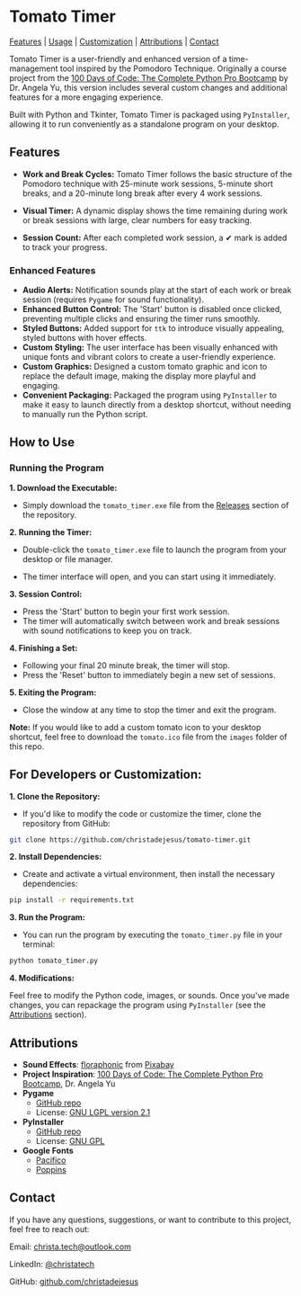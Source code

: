 # Tomato Timer

[Features](#features) | [Usage](#how-to-use) | [Customization](#for-developers-or-customization) | [Attributions](#attributions) | [Contact](#contact)

Tomato Timer is a user-friendly and enhanced version of a time-management tool inspired by the Pomodoro Technique. Originally a course project from the [100 Days of Code: The Complete Python Pro Bootcamp](https://www.udemy.com/course/100-days-of-code/) by Dr. Angela Yu, this version includes several custom changes and additional features for a more engaging experience.

Built with Python and Tkinter, Tomato Timer is packaged using ```PyInstaller```, allowing it to run conveniently as a standalone program on your desktop.

## Features

- **Work and Break Cycles:** Tomato Timer follows the basic structure of the Pomodoro technique with 25-minute work sessions, 5-minute short breaks, and a 20-minute long break after every 4 work sessions.

- **Visual Timer:** A dynamic display shows the time remaining during work or break sessions with large, clear numbers for easy tracking.

- **Session Count:** After each completed work session, a ✔ mark is added to track your progress.

### Enhanced Features

- **Audio Alerts:** Notification sounds play at the start of each work or break session (requires ```Pygame``` for sound functionality).
- **Enhanced Button Control:** The 'Start' button is disabled once clicked, preventing multiple clicks and ensuring the timer runs smoothly.
- **Styled Buttons:** Added support for ```ttk``` to introduce visually appealing, styled buttons with hover effects.
- **Custom Styling:** The user interface has been visually enhanced with unique fonts and vibrant colors to create a user-friendly experience.
- **Custom Graphics:** Designed a custom tomato graphic and icon to replace the default image, making the display more playful and engaging.
- **Convenient Packaging:** Packaged the program using ```PyInstaller``` to make it easy to launch directly from a desktop shortcut, without needing to manually run the Python script.

## How to Use
### Running the Program
**1. Download the Executable:**

- Simply download the ```tomato_timer.exe``` file from the [Releases](https://github.com/christadejesus/tomato-timer/releases) section of the repository.

**2. Running the Timer:**

- Double-click the ```tomato_timer.exe``` file to launch the program from your desktop or file manager.

- The timer interface will open, and you can start using it immediately.

**3. Session Control:**

- Press the 'Start' button to begin your first work session.
- The timer will automatically switch between work and break sessions with sound notifications to keep you on track.

**4. Finishing a Set:**

- Following your final 20 minute break, the timer will stop. 
- Press the 'Reset' button to immediately begin a new set of sessions.

**5. Exiting the Program:**

- Close the window at any time to stop the timer and exit the program. 

**Note:** If you would like to add a custom tomato icon to your desktop shortcut, feel free to download the ```tomato.ico``` file from the ```images``` folder of this repo.

## For Developers or Customization:

**1. Clone the Repository:**

- If you'd like to modify the code or customize the timer, clone the repository from GitHub:

```bash
git clone https://github.com/christadejesus/tomato-timer.git
```
**2. Install Dependencies:**

- Create and activate a virtual environment, then install the necessary dependencies:

```bash
pip install -r requirements.txt
```
**3. Run the Program:**

- You can run the program by executing the ```tomato_timer.py``` file in your terminal:

```bash
python tomato_timer.py
```
**4. Modifications:**

Feel free to modify the Python code, images, or sounds. Once you've made changes, you can repackage the program using ```PyInstaller``` (see the [Attributions](#attributions) section).


## Attributions

- **Sound Effects**: [floraphonic](https://pixabay.com/users/floraphonic-38928062) from [Pixabay](https://pixabay.com/sound-effects)
- **Project Inspiration**: [100 Days of Code: The Complete Python Pro Bootcamp](https://www.udemy.com/course/100-days-of-code/), Dr. Angela Yu
- **Pygame** 
  - [GitHub repo](https://github.com/pygame/pygame)
  -  License: [GNU LGPL version 2.1](https://www.gnu.org/licenses/lgpl-3.0.html)
- **PyInstaller**
  - [GitHub repo](https://github.com/pyinstaller/pyinstaller)
  - License: [GNU GPL](https://gnu.org/licenses/gpl-2.0.html)
- **Google Fonts**
  - [Pacifico](https://fonts.google.com/specimen/Pacifico)
  - [Poppins](https://fonts.google.com/Poppins)
  
## Contact

If you have any questions, suggestions, or want to contribute to this project, feel free to reach out:

Email: christa.tech@outlook.com

LinkedIn: [@christatech](https://www.linkedin.com/in/christatech)

GitHub: [github.com/christadejesus](https://github.com/christadejesus)